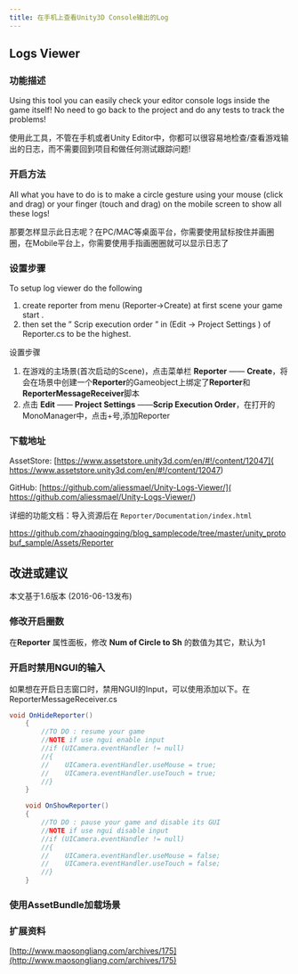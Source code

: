 ```yaml
---
title: 在手机上查看Unity3D Console输出的Log
---
```


## Logs Viewer

### 功能描述

Using this tool you can easily check your editor console logs inside the game itself! No need to go back to the project and do any tests to track the problems!

使用此工具，不管在手机或者Unity Editor中，你都可以很容易地检查/查看游戏输出的日志，而不需要回到项目和做任何测试跟踪问题!



### 开启方法

All what you have to do is to make a circle gesture using your mouse (click and drag) or your finger (touch and drag) on the mobile screen to show all these logs!

那要怎样显示此日志呢？在PC/MAC等桌面平台，你需要使用鼠标按住并画圈圈，在Mobile平台上，你需要使用手指画圈圈就可以显示日志了



### 设置步骤

To setup log viewer do the following

1. create reporter from menu (Reporter->Create) at first scene your game start .
2. then set the ” Scrip execution order ” in (Edit -> Project Settings ) of Reporter.cs to be the highest.

设置步骤
1. 在游戏的主场景(首次启动的Scene)，点击菜单栏 **Reporter** —— **Create**，将会在场景中创建一个**Reporter**的Gameobject上绑定了**Reporter**和**ReporterMessageReceiver**脚本
2. 点击 **Edit** —— **Project Settings** ——**Scrip Execution Order**，在打开的MonoManager中，点击+号,添加Reporter




### 下载地址

AssetStore: [https://www.assetstore.unity3d.com/en/#!/content/12047]( https://www.assetstore.unity3d.com/en/#!/content/12047)

GitHub: [https://github.com/aliessmael/Unity-Logs-Viewer/]( https://github.com/aliessmael/Unity-Logs-Viewer/)

详细的功能文档：导入资源后在 `Reporter/Documentation/index.html`

https://github.com/zhaoqingqing/blog_samplecode/tree/master/unity_protobuf_sample/Assets/Reporter

## 改进或建议

本文基于1.6版本 (2016-06-13发布)

### 修改开启圈数

在**Reporter** 属性面板，修改 **Num of Circle to Sh** 的数值为其它，默认为1



### 开启时禁用NGUI的输入

如果想在开启日志窗口时，禁用NGUI的Input，可以使用添加以下。在ReporterMessageReceiver.cs

```csharp
void OnHideReporter()
	{
        //TO DO : resume your game
        //NOTE if use ngui enable input
        //if (UICamera.eventHandler != null)
        //{
        //    UICamera.eventHandler.useMouse = true;
        //    UICamera.eventHandler.useTouch = true;
        //}
    }

    void OnShowReporter()
	{
        //TO DO : pause your game and disable its GUI
        //NOTE if use ngui disable input
        //if (UICamera.eventHandler != null)
        //{
        //    UICamera.eventHandler.useMouse = false;
        //    UICamera.eventHandler.useTouch = false;
        //}
    }
```



### 使用AssetBundle加载场景



### 扩展资料

[http://www.maosongliang.com/archives/175](http://www.maosongliang.com/archives/175)

